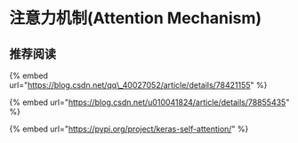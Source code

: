 # 注意力机制\(Attention Mechanism\)



## 推荐阅读

{% embed url="https://blog.csdn.net/qq\_40027052/article/details/78421155" %}

{% embed url="https://blog.csdn.net/u010041824/article/details/78855435" %}

{% embed url="https://pypi.org/project/keras-self-attention/" %}



